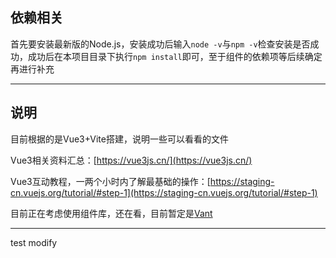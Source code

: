 
## 依赖相关
首先要安装最新版的Node.js，安装成功后输入`node -v`与`npm -v`检查安装是否成功，成功后在本项目目录下执行`npm install`即可，至于组件的依赖项等后续确定再进行补充


-----------------------
## 说明

目前根据的是Vue3+Vite搭建，说明一些可以看看的文件

Vue3相关资料汇总：[https://vue3js.cn/](https://vue3js.cn/)

Vue3互动教程，一两个小时内了解最基础的操作：[https://staging-cn.vuejs.org/tutorial/#step-1](https://staging-cn.vuejs.org/tutorial/#step-1)

目前正在考虑使用组件库，还在看，目前暂定是[Vant](https://vant-contrib.gitee.io/vant/#/zh-CN/home)

-------------------------
test modify